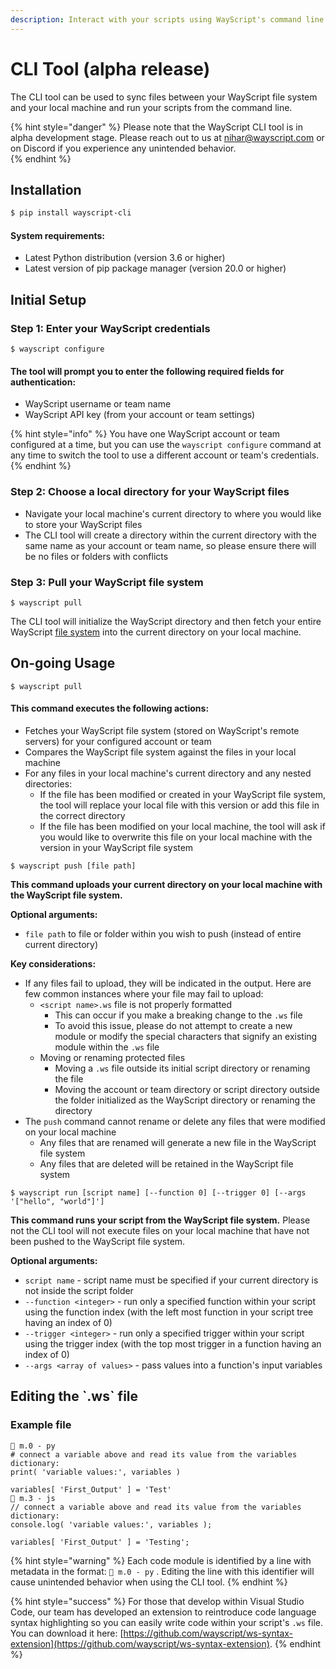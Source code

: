 ```yaml
---
description: Interact with your scripts using WayScript's command line interface
---
```


# CLI Tool \(alpha release\)

The CLI tool can be used to sync files between your WayScript file system and your local machine and run your scripts from the command line. 

{% hint style="danger" %}
Please note that the WayScript CLI tool is in alpha development stage. Please reach out to us at nihar@wayscript.com or on Discord if you experience any unintended behavior.  
{% endhint %}

## Installation

```bash
$ pip install wayscript-cli
```

#### System requirements:

* Latest Python distribution \(version 3.6 or higher\)
* Latest version of pip package manager \(version 20.0 or higher\)

## Initial Setup

### Step 1: Enter your WayScript credentials

```
$ wayscript configure
```

#### **The tool will prompt you to enter the following required fields for authentication:** 

* WayScript username or team name
* WayScript API key \(from your account or team settings\)

{% hint style="info" %}
You have one WayScript account or team configured at a time, but you can use the `wayscript configure` command at any time to switch the tool to use a different account or team's credentials. 
{% endhint %}

### Step 2: Choose a local directory for your WayScript files

* Navigate your local machine's current directory to where you would like to store your WayScript files
* The CLI tool will create a directory within the current directory with the same name as your account or team name, so please ensure there will be no files or folders with conflicts

### Step 3: Pull your WayScript file system

```text
$ wayscript pull
```

The CLI tool will initialize the WayScript directory and then fetch your entire WayScript [file system](../getting_started/file-system.md) into the current directory on your local machine. 

## On-going Usage

```text
$ wayscript pull
```

#### This command executes the following actions:

* Fetches your WayScript file system \(stored on WayScript's remote servers\) for your configured account or team
* Compares the WayScript file system against the files in your local machine 
* For any files in your local machine's current directory and any nested directories:
  * If the file has been modified or created in your WayScript file system, the tool will replace your local file with this version or add this file in the correct directory
  * If the file has been modified on your local machine, the tool will ask if you would like to overwrite this file on your local machine with the version in your WayScript file system

```text
$ wayscript push [file path]
```

**This command uploads your current directory on your local machine with the WayScript file system.**

**Optional arguments:**

* `file path` to file or folder within you wish to push \(instead of entire current directory\)

**Key considerations:**

* If any files fail to upload, they will be indicated in the output. Here are few common instances where your file may fail to upload:
  * `<script name>.ws` file is not properly formatted
    * This can occur if you make a breaking change to the `.ws` file
    * To avoid this issue, please do not attempt to create a new module or modify the special characters that signify an existing module within the `.ws` file
  * Moving or renaming protected files
    * Moving a `.ws` file outside its initial script directory or renaming the file
    * Moving the account or team directory or script directory outside the folder initialized as the WayScript directory or renaming the directory
* The `push` command cannot rename or delete any files that were modified on your local machine
  * Any files that are renamed will generate a new file in the WayScript file system
  * Any files that are deleted will be retained in the WayScript file system

```text
$ wayscript run [script name] [--function 0] [--trigger 0] [--args '["hello", "world"]']
```

**This command runs your script from the WayScript file system.** Please not the CLI tool will not execute files on your local machine that have not been pushed to the WayScript file system.

**Optional arguments:**

* `script name` - script name must be specified if your current directory is not inside the script folder
* `--function <integer>` - run only a specified function within your script using the function index \(with the left most function in your script tree having an index of 0\)
* `--trigger <integer>` - run only a specified trigger within your script using the trigger index \(with the top most trigger in a function having an index of 0\)
* `--args <array of values>` - pass values into a function's input variables

## Editing the \`.ws\` file

### Example file

```text
󰀇 m.0 - py
# connect a variable above and read its value from the variables dictionary:
print( 'variable values:', variables )

variables[ 'First_Output' ] = 'Test'
󰀇 m.3 - js
// connect a variable above and read its value from the variables dictionary:
console.log( 'variable values:', variables );

variables[ 'First_Output' ] = 'Testing';
```

{% hint style="warning" %}
Each code module is identified by a line with metadata in the format:  `󰀇 m.0 - py` . Editing the line with this identifier will cause unintended behavior when using the CLI tool. 
{% endhint %}

{% hint style="success" %}
For those that develop within Visual Studio Code, our team has developed an extension to reintroduce code language syntax highlighting so you can easily write code within your script's `.ws` file. You can download it here: [https://github.com/wayscript/ws-syntax-extension](https://github.com/wayscript/ws-syntax-extension). 
{% endhint %}


